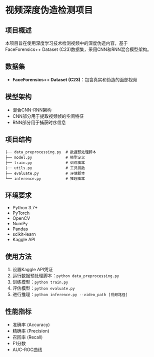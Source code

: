 # 视频深度伪造检测项目

## 项目概述
本项目旨在使用深度学习技术检测视频中的深度伪造内容，基于FaceForensics++ Dataset (C23)数据集，采用CNN和RNN混合模型架构。

## 数据集
- **FaceForensics++ Dataset (C23)**：包含真实和伪造的面部视频

## 模型架构
- 混合CNN-RNN架构
- CNN部分用于提取视频帧的空间特征
- RNN部分用于捕获时序信息

## 项目结构
```
├── data_preprocessing.py  # 数据预处理脚本
├── model.py               # 模型定义
├── train.py               # 训练脚本
├── utils.py               # 工具函数
├── evaluate.py            # 评估脚本
└── inference.py           # 推理脚本
```

## 环境要求
- Python 3.7+
- PyTorch
- OpenCV
- NumPy
- Pandas
- scikit-learn
- Kaggle API

## 使用方法
1. 设置Kaggle API凭证
2. 运行数据预处理脚本：`python data_preprocessing.py`
3. 训练模型：`python train.py`
4. 评估模型：`python evaluate.py`
5. 进行推理：`python inference.py --video_path [视频路径]`

## 性能指标
- 准确率 (Accuracy)
- 精确率 (Precision)
- 召回率 (Recall)
- F1分数
- AUC-ROC曲线